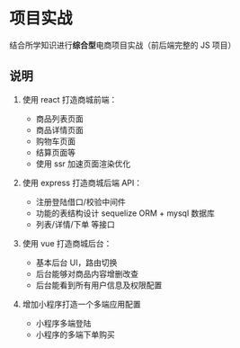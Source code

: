 # 项目实战

结合所学知识进行**综合型**电商项目实战（前后端完整的 JS 项目）

## 说明

1. 使用 react 打造商城前端：
   * 商品列表页面
   * 商品详情页面
   * 购物车页面
   * 结算页面等
   * 使用 ssr 加速页面渲染优化

2. 使用 express 打造商城后端 API：
    * 注册登陆借口/校验中间件
    * 功能的表结构设计 sequelize ORM + mysql 数据库
    * 列表/详情/下单 等接口
3. 使用 vue 打造商城后台：
    * 基本后台 UI，路由切换
    * 后台能够对商品内容增删改查
    * 后台能看到所有用户信息及权限配置
4. 增加小程序打造一个多端应用配置
   * 小程序多端登陆
   * 小程序的多端下单购买
